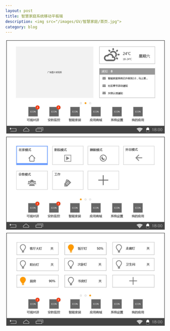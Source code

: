 ```yaml
---
layout: post
title: 智慧家庭系统移动平板端
description: <img src="/images/GV/智慧家庭/首页.jpg">
category: blog
---
```


<img src="/images/GV/智慧家庭/首页.jpg">
<img src="/images/GV/智慧家庭/快捷模式.jpg">
<img src="/images/GV/智慧家庭/快捷开关.jpg">
